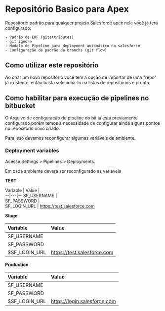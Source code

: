 # Repositório Basico para Apex

Repositorio padrão para qualquer projeto Salesforce apex nele você já terá configurado:

    - Padrão de EOF (gitattributes)
    - git ignore
    - Modelo de Pipeline para deployment automático na salesforce
    - Configuração de padrão de branchs (git flow)

## Como utilizar este repositório

Ao criar um novo repositório você tem a opção de importar de uma "repo" já existente, então basta seleciona-lo na listas de repositorios e pronto.

## Como habilitar para execução de pipelines no bitbucket

O Arquivo de configuração de pipeline do bit já esta previamente configurado porém temos a necessidade de
configurar ainda alguns pontos no repositorio novo criado.

Para isso devemos reconfigurar algumas variáveis de ambiente.

### Deployment variables
Acesse Settings > Pipelines > Deployments.

Em cada ambiente deverá ser reconfigurado as variáveis

**TEST**

Variable  | Value |  
--|---|--
 SF_USERNAME |   
 SF_PASSWORD |   
 SF_LOGIN_URL | https://test.salesforce.com   

**Stage**

 Variable      | Value                       
:--------------|:----------------------------
 SF_USERNAME   |                             
 SF_PASSWORD   |                             
 $SF_LOGIN_URL | https://test.salesforce.com

**Production**

Variable      | Value                       
:--------------|:----------------------------
SF_USERNAME   |                             
SF_PASSWORD   |                             
$SF_LOGIN_URL | https://login.salesforce.com
